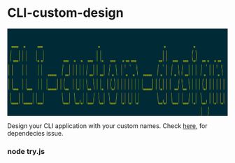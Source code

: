 # CLI-custom-design
<img align = "center" width="830" height="200" src="https://github.com/suubh/CLI-custom-design/blob/main/Screenshot%20.png" /><br>

Design your CLI application with your custom names.
Check <a href="https://github.com/suubh/CLI-custom-design/issues/1">here,</a> for dependecies issue. 
### node try.js
